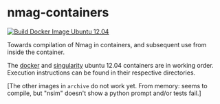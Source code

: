 # nmag-containers

[![Build Docker Image Ubuntu 12.04](https://github.com/fangohr/nmag-containers/actions/workflows/docker-image-1204.yml/badge.svg)](https://github.com/fangohr/nmag-containers/actions/workflows/docker-image-1204.yml)

Towards compilation of Nmag in containers, and subsequent use from inside the
container.

The [docker](./ubuntu-docker/1204) and [singularity](./ubuntu-singularity/1204) ubuntu 12.04 containers are in working order.
Execution instructions can be found in their respective directories.

[The other images in `archive` do not work yet. From memory: seems to compile,
but "nsim" doesn't show a python prompt and/or tests fail.]

